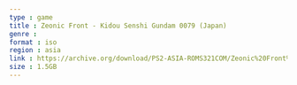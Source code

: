 ```yaml
---
type : game
title : Zeonic Front - Kidou Senshi Gundam 0079 (Japan)
genre : 
format : iso
region : asia
link : https://archive.org/download/PS2-ASIA-ROMS321COM/Zeonic%20Front%20-%20Kidou%20Senshi%20Gundam%200079%20%28Japan%29.7z
size : 1.5GB
---
```

